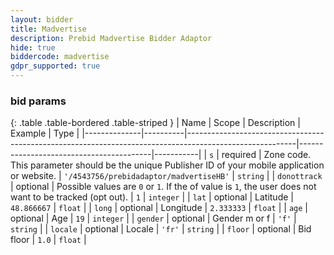 ```yaml
---
layout: bidder
title: Madvertise
description: Prebid Madvertise Bidder Adaptor
hide: true
biddercode: madvertise
gdpr_supported: true
---
```


### bid params

{: .table .table-bordered .table-striped }
| Name         | Scope    | Description                                                                                             | Example                                 | Type      |
|--------------|----------|---------------------------------------------------------------------------------------------------------|-----------------------------------------|-----------|
| `s`          | required | Zone code. This parameter should be the unique Publisher ID of your mobile application or website.      | `'/4543756/prebidadaptor/madvertiseHB'` | `string`  |
| `donottrack` | optional | Possible values are `0` or `1`. If the of value is `1`, the user does not want to be tracked (opt out). | `1`                                     | `integer` |
| `lat`        | optional | Latitude                                                                                                | `48.866667`                             | `float`   |
| `long`       | optional | Longitude                                                                                               | `2.333333`                              | `float`   |
| `age`        | optional | Age                                                                                                     | `19`                                    | `integer` |
| `gender`     | optional | Gender m or f                                                                                           | `'f'`                                   | `string`  |
| `locale`     | optional | Locale                                                                                                  | `'fr'`                                  | `string`  |
| `floor`      | optional | Bid floor                                                                                               | `1.0`                                   | `float`   |
